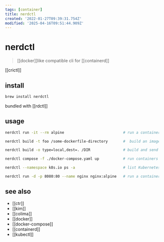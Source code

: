 ```yaml
---
tags: [container]
title: nerdctl
created: '2022-01-27T09:39:31.754Z'
modified: '2025-04-16T09:51:44.909Z'
---
```


# nerdctl

> [[docker]]like compatible cli for [[containerd]]

[[crictl]]

## install

```sh
brew install nerdctl
```

bundled with [[rdctl]]

## usage

```sh
nerdctl run -it --rm alpine                           # run a container with the default bridge CNI network (10.4.0.0/24)

nerdctl build -t foo /some-dockerfile-directory       #  build an image using BuildKit

nerdctl build -o type=local,dest=. /DIR               # build and send output to a local directory using BuildKit

nerdctl compose -f ./docker-compose.yaml up           # run containers from docker-compose.yaml

nerdctl --namespace k8s.io ps -a                      # list Kubernetes containers

nerdctl run -d -p 8080:80 --name nginx nginx:alpine   # run a container with rootless containerd
```

## see also

- [[ctr]]
- [[kim]]
- [[colima]]
- [[docker]]
- [[docker-compose]]
- [[containerd]]
- [[kubectl]]
